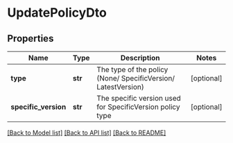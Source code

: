 # UpdatePolicyDto

## Properties
Name | Type | Description | Notes
------------ | ------------- | ------------- | -------------
**type** | **str** | The type of the policy (None/ SpecificVersion/ LatestVersion) | [optional] 
**specific_version** | **str** | The specific version used for SpecificVersion policy type | [optional] 

[[Back to Model list]](../README.md#documentation-for-models) [[Back to API list]](../README.md#documentation-for-api-endpoints) [[Back to README]](../README.md)


